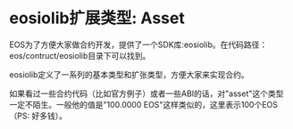 # eosiolib扩展类型: Asset

EOS为了方便大家做合约开发，提供了一个SDK库:eosiolib。在代码路径：eos/contruct/eosiolib目录下可以找到。

eosiolib定义了一系列的基本类型和扩张类型，方便大家来实现合约。

如果看过一些合约代码（比如官方例子）或者一些ABI的话，对"asset"这个类型一定不陌生。一般他的值是"100.0000 EOS"这样类似的，这里表示100个EOS
（PS: 好多钱）。
